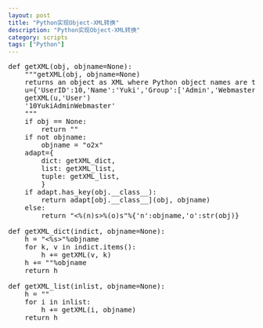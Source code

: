 ```yaml
---
layout: post
title: "Python实现Object-XML转换"
description: "Python实现Object-XML转换"
category: scripts
tags: ["Python"]
---
```


<pre>
def getXML(obj, objname=None):
    """getXML(obj, objname=None)
    returns an object as XML where Python object names are the tags.
    u={'UserID':10,'Name':'Yuki','Group':['Admin','Webmaster']}
    getXML(u,'User')
    '<User><UserID>10</UserID><Name>Yuki</Name><Group>Admin</Group><Group>Webmaster</Group></User>'
    """
    if obj == None:
        return ""
    if not objname:
        objname = "o2x"
    adapt={
        dict: getXML_dict,
        list: getXML_list,
        tuple: getXML_list,
        }
    if adapt.has_key(obj.__class__):
        return adapt[obj.__class__](obj, objname)
    else:
        return "<%(n)s>%(o)s</%(n)s>"%{'n':objname,'o':str(obj)}

def getXML_dict(indict, objname=None):
    h = "<%s>"%objname
    for k, v in indict.items():
        h += getXML(v, k)
    h += "</%s>"%objname
    return h

def getXML_list(inlist, objname=None):
    h = ""
    for i in inlist:
        h += getXML(i, objname)
    return h
</pre>

